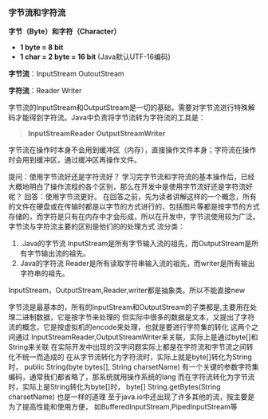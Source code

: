 ### 字节流和字符流

**字节（Byte）和字符（Character）**

- **1 byte = 8 bit**
- **1 char = 2 byte = 16 bit** (Java默认UTF-16编码)

**字节流**：InputStream OutoutStream

**字符流**：Reader Writer

字节流的InputStream和OutputStream是一切的基础，需要对字节流进行特殊解码才能得到字符流。Java中负责将字节流转为字符流的工具是：

> **InputStreamReader**
> **OutputStreamWriter**

字节流在操作时本身不会用到缓冲区（内存），直接操作文件本身；字符流在操作时会用到缓冲区，通过缓冲区再操作文件。



提问：使用字节流好还是字符流好？
学习完字节流和字符流的基本操作后，已经大概地明白了操作流程的各个区别，那么在开发中是使用字节流好还是字符流好呢？
回答：使用字节流更好。
在回答之前，先为读者讲解这样的一个概念，所有的文件在硬盘或在传输时都是以字节的方式进行的，包括图片等都是按字节的方式存储的，而字符是只有在内存中才会形成，所以在开发中，字节流使用较为广泛。
字节流与字符流主要的区别是他们的的处理方式
流分类：

1. .Java的字节流    InputStream是所有字节输入流的祖先，而OutputStream是所有字节输出流的祖先。 
2. Java的字符流   Reader是所有读取字符串输入流的祖先，而writer是所有输出字符串的祖先。

 InputStream，OutputStream,Reader,writer都是抽象类。所以不能直接new 

字节流是最基本的，所有的InputStream和OutputStream的子类都是,主要用在处理二进制数据，它是按字节来处理的 但实际中很多的数据是文本，又提出了字符流的概念，它是按虚拟机的encode来处理，也就是要进行字符集的转化 这两个之间通过 InputStreamReader,OutputStreamWriter来关联，实际上是通过byte[]和String来关联 在实际开发中出现的汉字问题实际上都是在字符流和字节流之间转化不统一而造成的
在从字节流转化为字符流时，实际上就是byte[]转化为String时， public String(byte bytes[], String charsetName) 有一个关键的参数字符集编码，通常我们都省略了，那系统就用操作系统的lang 而在字符流转化为字节流时，实际上是String转化为byte[]时， byte[]    String.getBytes(String charsetName) 也是一样的道理
至于java.io中还出现了许多其他的流，按主要是为了提高性能和使用方便， 如BufferedInputStream,PipedInputStream等